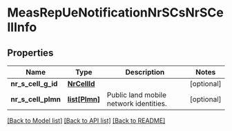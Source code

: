 # MeasRepUeNotificationNrSCsNrSCellInfo

## Properties
Name | Type | Description | Notes
------------ | ------------- | ------------- | -------------
**nr_s_cell_g_id** | [**NrCellId**](NrCellId.md) |  | [optional] 
**nr_s_cell_plmn** | [**list[Plmn]**](Plmn.md) | Public land mobile network identities. | [optional] 

[[Back to Model list]](../README.md#documentation-for-models) [[Back to API list]](../README.md#documentation-for-api-endpoints) [[Back to README]](../README.md)

